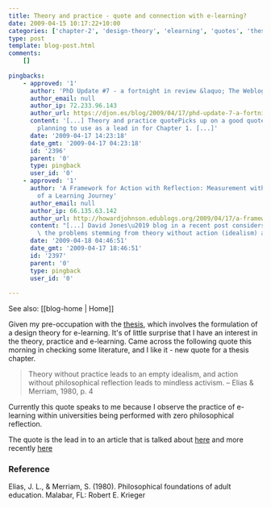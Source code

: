 ```yaml
---
title: Theory and practice - quote and connection with e-learning?
date: 2009-04-15 10:17:22+10:00
categories: ['chapter-2', 'design-theory', 'elearning', 'quotes', 'thesis']
type: post
template: blog-post.html
comments:
    []
    
pingbacks:
    - approved: '1'
      author: 'PhD Update #7 - a fortnight in review &laquo; The Weblog of (a) David Jones'
      author_email: null
      author_ip: 72.233.96.143
      author_url: https://djon.es/blog/2009/04/17/phd-update-7-a-fortnight-in-review/
      content: '[...] Theory and practice quotePicks up on a good quote that I&#8217;m
        planning to use as a lead in for Chapter 1. [...]'
      date: '2009-04-17 14:23:18'
      date_gmt: '2009-04-17 04:23:18'
      id: '2396'
      parent: '0'
      type: pingback
      user_id: '0'
    - approved: '1'
      author: 'A Framework for Action with Reflection: Measurement with Validity | A Chronicle
        of a Learning Journey'
      author_email: null
      author_ip: 66.135.63.142
      author_url: http://howardjohnson.edublogs.org/2009/04/17/a-framework-for-action-with-reflection-measurement-with-validity/
      content: "[...] David Jones\u2019 blog in a recent post considers a quote about\
        \ the problems stemming from theory without action (idealism) and action [...]"
      date: '2009-04-18 04:46:51'
      date_gmt: '2009-04-17 18:46:51'
      id: '2397'
      parent: '0'
      type: pingback
      user_id: '0'
    
---
```


See also: [[blog-home | Home]]

Given my pre-occupation with the [thesis](/blog2/research/phd-thesis/), which involves the formulation of a design theory for e-learning. It's of little surprise that I have an interest in the theory, practice and e-learning. Came across the following quote this morning in checking some literature, and I like it - new quote for a thesis chapter.

> Theory without practice leads to an empty idealism, and action without philosophical reflection leads to mindless activism. – Elias & Merriam, 1980, p. 4

Currently this quote speaks to me because I observe the practice of e-learning within universities being performed with zero philosophical reflection.

The quote is the lead in to an article that is talked about [here](http://www.edtechpost.ca/wordpress/2008/05/26/kanuka-article-tech-philosophy-in-practice/) and more recently [here](http://damosworld.wordpress.com/2009/04/05/philosophies-of-technology-technological-determinism/)

### Reference

Elias, J. L., & Merriam, S. (1980). Philosophical foundations of adult education. Malabar, FL: Robert E. Krieger
